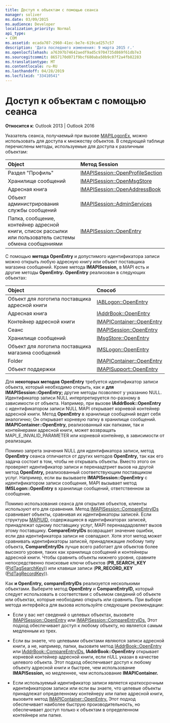 ```yaml
---
title: Доступ к объектам с помощью сеанса
manager: soliver
ms.date: 03/09/2015
ms.audience: Developer
localization_priority: Normal
api_type:
- COM
ms.assetid: ecada707-2960-41ec-be7e-619cad257c57
description: 'Дата последнего изменения: 9 марта 2015 г.'
ms.openlocfilehash: a76397b74642aedf9ad5c9704735d869f61db7e3
ms.sourcegitcommit: 8657170d071f9bcf680aba50b9c07f2a4fb82283
ms.translationtype: MT
ms.contentlocale: ru-RU
ms.lasthandoff: 04/28/2019
ms.locfileid: "33410541"
---
```

# <a name="accessing-objects-by-using-the-session"></a>Доступ к объектам с помощью сеанса

  
  
**Относится к**: Outlook 2013 | Outlook 2016 
  
Указатель сеанса, получаемый при вызове [MAPILogonEx,](mapilogonex.md) можно использовать для доступа к множеству объектов. В следующей таблице перечислены методы, используемые для доступа к различным объектам: 
  
|**Object**|**Метод Session**|
|:-----|:-----|
|Раздел "Профиль"  <br/> |[IMAPISession::OpenProfileSection](imapisession-openprofilesection.md) <br/> |
|Хранилище сообщений  <br/> |[IMAPISession::OpenMsgStore](imapisession-openmsgstore.md) <br/> |
|Адресная книга  <br/> |[IMAPISession::OpenAddressBook](imapisession-openaddressbook.md) <br/> |
|Объект администрирования службы сообщений  <br/> |[IMAPISession::AdminServices](imapisession-adminservices.md) <br/> |
|Папка, сообщение, контейнер адресной книги, список рассылки или пользователь системы обмена сообщениями  <br/> |[IMAPISession::OpenEntry](imapisession-openentry.md) <br/> |
   
С помощью **метода OpenEntry** и допустимого идентификатора записи можно открыть любую адресную книгу или объект поставщика магазина сообщений. Кроме метода **IMAPISession,** в MAPI есть и другие методы **OpenEntry.** **OpenEntry** реализован в следующих объектах: 
  
|**Object**|**Способ**|
|:-----|:-----|
|Объект для логотипа поставщика адресной книги  <br/> |[IABLogon::OpenEntry](iablogon-openentry.md) <br/> |
|Адресная книга  <br/> |[IAddrBook::OpenEntry](iaddrbook-openentry.md) <br/> |
|Контейнер адресной книги  <br/> |[IMAPIContainer::OpenEntry](imapicontainer-openentry.md) <br/> |
|Сеанс  <br/> |[IMAPISession::OpenEntry](imapisession-openentry.md) <br/> |
|Хранилище сообщений  <br/> |[IMsgStore::OpenEntry](imsgstore-openentry.md) <br/> |
|Объект для логотипа поставщика магазина сообщений  <br/> |[IMSLogon::OpenEntry](imslogon-openentry.md) <br/> |
|Folder  <br/> |[IMAPIContainer::OpenEntry](imapicontainer-openentry.md) <br/> |
|Объект поддержки  <br/> |[IMAPISupport::OpenEntry](imapisupport-openentry.md) <br/> |
   
Для **некоторых методов OpenEntry** требуется идентификатор записи объекта, который необходимо открыть, как и **для IMAPISession::OpenEntry;** другие методы позволяют у указанию NULL. Идентификатор записи NULL интерпретируется по-разному в зависимости от объекта. Например, при вызове **IAddrBook::OpenEntry** с идентификатором записи NULL MAPI открывает корневой контейнер адресной книги. Метод **OpenEntry** в хранилище сообщений ведет себя аналогично; Он открывает корневую папку в хранилище сообщений. **IMAPIContainer::OpenEntry,** реализованный как папками, так и контейнерами адресной книги, может возвращать MAPI_E_INVALID_PARAMETER или корневой контейнер, в зависимости от реализации. 
  
Помимо запрета значения NULL для идентификатора записи, метод **OpenEntry** сеанса отличается от других методов **OpenEntry,** так как его задача состоит в том, чтобы не открывать объекты. Вместо этого он проверяет идентификатор записи и перенаадтриет вызов на другой метод **OpenEntry,** реализованный соответствующим поставщиком услуг. Например, если вы вызываете **IMAPISession::OpenEntry** с идентификатором записи сообщения, MAPI вызывает метод **IMSLogon::OpenEntry** в хранилище сообщений, ответственном за сообщение. 
  
Помимо использования сеанса для открытия объектов, клиенты используют его для сравнения. Метод [IMAPISession::CompareEntryIDs](imapisession-compareentryids.md) сравнивает объекты, сравнивая их идентификаторы записей. Если структуры [MAPIUID,](mapiuid.md) содержащиеся в идентификаторах записей, принадлежат одному поставщику услуг, MAPI перенаададовляет вызов этому поставщику. **CompareEntryIDs** возвращает значение ошибки, если два идентификатора записи не совпадают. Хотя этот метод может сравнивать идентификаторы записей, принадлежащие любому типу объекта, **CompareEntryIDs** лучше всего работает для объектов более высокого уровня, таких как хранилища сообщений и контейнеры адресной книги. Чтобы сравнить объекты нижнего уровня, сравните непосредственно поисковые ключи объектов (**PR_SEARCH_KEY** ([PidTagSearchKey](pidtagsearchkey-canonical-property.md))) или клавиши записи (**PR_RECORD_KEY** ([PidTagRecordKey](pidtagrecordkey-canonical-property.md))). 
  
Как **и OpenEntry,** **compareEntryIDs** реализуется несколькими объектами. Выберите метод **OpenEntry** и **CompareEntryID,** который следует использовать в соответствии с объемом сведений об объекте или объектах, которые необходимо открыть или сравнить. При выборе метода интерфейса для вызова используйте следующие рекомендации: 
  
- Если у вас нет сведений о целевых объектах, вызовите [IMAPISession::OpenEntry](imapisession-openentry.md) или [IMAPISession::CompareEntryIDs.](imapisession-compareentryids.md) Этот подход обеспечивает доступ к любому объекту, но является самым медленным из трех.
    
- Если вы знаете, что целевыми объектами являются записи адресной книги, а не, например, папки, вызовите метод [IAddrBook::OpenEntry](iaddrbook-openentry.md) или [IAddrBook::CompareEntryIDs.](iaddrbook-compareentryids.md) **IAddrBook::OpenEntry** открывает корневой контейнер адресной книги, если nULL указан в качестве целевого объекта. Этот подход обеспечивает доступ к любому объекту адресной книги и быстрее, чем использование **IMAPISession,** но медленнее, чем использование **IMAPIContainer.**
    
- Если используемый идентификатор записи является краткосрочным идентификатором записи или если вы знаете, что целевые объекты принадлежат определенному контейнеру или папке адресной книги, вызовите метод [IMAPIContainer::OpenEntry.](imapicontainer-openentry.md) Этот подход обеспечивает наиболее быструю производительность, но обеспечивает доступ только к объектам в определенном контейнере или папке. 
    

